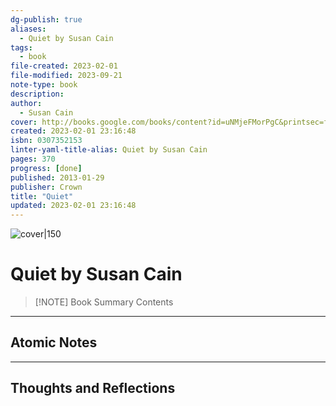 ```yaml
---
dg-publish: true
aliases:
  - Quiet by Susan Cain
tags:
  - book
file-created: 2023-02-01
file-modified: 2023-09-21
note-type: book 
description: 
author:
  - Susan Cain
cover: http://books.google.com/books/content?id=uNMjeFMorPgC&printsec=frontcover&img=1&zoom=1&edge=curl&source=gbs_api
created: 2023-02-01 23:16:48
isbn: 0307352153 
linter-yaml-title-alias: Quiet by Susan Cain
pages: 370
progress: [done]
published: 2013-01-29
publisher: Crown
title: "Quiet"
updated: 2023-02-01 23:16:48
---
```


![cover|150](http://books.google.com/books/content?id=uNMjeFMorPgC&printsec=frontcover&img=1&zoom=1&edge=curl&source=gbs_api)

# Quiet by Susan Cain

> [!NOTE] Book Summary
> Contents

---

## Atomic Notes

---

## Thoughts and Reflections
